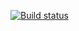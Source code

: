 [![Build status](https://ci.appveyor.com/api/projects/status/eedawmp4m01vncpd?svg=true)](https://ci.appveyor.com/project/6apblra58/carddelivery2)
